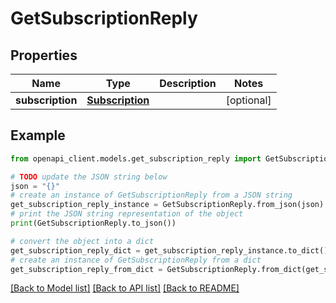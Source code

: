 # GetSubscriptionReply


## Properties

Name | Type | Description | Notes
------------ | ------------- | ------------- | -------------
**subscription** | [**Subscription**](Subscription.md) |  | [optional] 

## Example

```python
from openapi_client.models.get_subscription_reply import GetSubscriptionReply

# TODO update the JSON string below
json = "{}"
# create an instance of GetSubscriptionReply from a JSON string
get_subscription_reply_instance = GetSubscriptionReply.from_json(json)
# print the JSON string representation of the object
print(GetSubscriptionReply.to_json())

# convert the object into a dict
get_subscription_reply_dict = get_subscription_reply_instance.to_dict()
# create an instance of GetSubscriptionReply from a dict
get_subscription_reply_from_dict = GetSubscriptionReply.from_dict(get_subscription_reply_dict)
```
[[Back to Model list]](../README.md#documentation-for-models) [[Back to API list]](../README.md#documentation-for-api-endpoints) [[Back to README]](../README.md)


